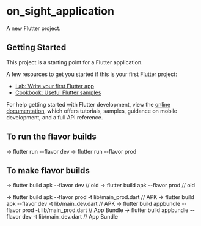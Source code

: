 # on_sight_application

A new Flutter project.

## Getting Started

This project is a starting point for a Flutter application.

A few resources to get you started if this is your first Flutter project:

- [Lab: Write your first Flutter app](https://docs.flutter.dev/get-started/codelab)
- [Cookbook: Useful Flutter samples](https://docs.flutter.dev/cookbook)

For help getting started with Flutter development, view the
[online documentation](https://docs.flutter.dev/), which offers tutorials,
samples, guidance on mobile development, and a full API reference.

## To run the flavor builds
-> flutter run --flavor dev
-> flutter run --flavor prod
## To make flavor builds
-> flutter build apk --flavor dev     // old
-> flutter build apk --flavor prod    // old


-> flutter build apk --flavor prod -t lib/main_prod.dart         // APK
-> flutter build apk --flavor dev -t lib/main_dev.dart           // APK
-> flutter build appbundle --flavor prod -t lib/main_prod.dart   // App Bundle
-> flutter build appbundle --flavor dev -t lib/main_dev.dart     // App Bundle